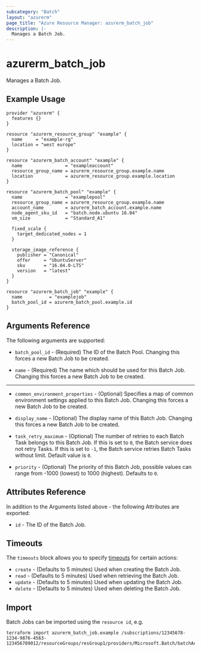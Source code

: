 ```yaml
---
subcategory: "Batch"
layout: "azurerm"
page_title: "Azure Resource Manager: azurerm_batch_job"
description: |-
  Manages a Batch Job.
---
```


# azurerm_batch_job

Manages a Batch Job.

## Example Usage

```hcl
provider "azurerm" {
  features {}
}

resource "azurerm_resource_group" "example" {
  name     = "example-rg"
  location = "west europe"
}

resource "azurerm_batch_account" "example" {
  name                = "exampleaccount"
  resource_group_name = azurerm_resource_group.example.name
  location            = azurerm_resource_group.example.location
}

resource "azurerm_batch_pool" "example" {
  name                = "examplepool"
  resource_group_name = azurerm_resource_group.example.name
  account_name        = azurerm_batch_account.example.name
  node_agent_sku_id   = "batch.node.ubuntu 16.04"
  vm_size             = "Standard_A1"

  fixed_scale {
    target_dedicated_nodes = 1
  }

  storage_image_reference {
    publisher = "Canonical"
    offer     = "UbuntuServer"
    sku       = "16.04.0-LTS"
    version   = "latest"
  }
}

resource "azurerm_batch_job" "example" {
  name          = "examplejob"
  batch_pool_id = azurerm_batch_pool.example.id
}
```

## Arguments Reference

The following arguments are supported:

* `batch_pool_id` - (Required) The ID of the Batch Pool. Changing this forces a new Batch Job to be created.

* `name` - (Required) The name which should be used for this Batch Job. Changing this forces a new Batch Job to be created.

---

* `common_environment_properties` - (Optional) Specifies a map of common environment settings applied to this Batch Job. Changing this forces a new Batch Job to be created.

* `display_name` - (Optional) The display name of this Batch Job. Changing this forces a new Batch Job to be created.

* `task_retry_maximum` - (Optional) The number of retries to each Batch Task belongs to this Batch Job. If this is set to `0`, the Batch service does not retry Tasks. If this is set to `-1`, the Batch service retries Batch Tasks without limit. Default value is `0`.

* `priority` - (Optional) The priority of this Batch Job, possible values can range from -1000 (lowest) to 1000 (highest). Defaults to `0`.

## Attributes Reference

In addition to the Arguments listed above - the following Attributes are exported: 

* `id` - The ID of the Batch Job.

## Timeouts

The `timeouts` block allows you to specify [timeouts](https://www.terraform.io/docs/configuration/resources.html#timeouts) for certain actions:

* `create` - (Defaults to 5 minutes) Used when creating the Batch Job.
* `read` - (Defaults to 5 minutes) Used when retrieving the Batch Job.
* `update` - (Defaults to 5 minutes) Used when updating the Batch Job.
* `delete` - (Defaults to 5 minutes) Used when deleting the Batch Job.

## Import

Batch Jobs can be imported using the `resource id`, e.g.

```shell
terraform import azurerm_batch_job.example /subscriptions/12345678-1234-9876-4563-123456789012/resourceGroups/resGroup1/providers/Microsoft.Batch/batchAccounts/account1/pools/pool1/jobs/job1
```
